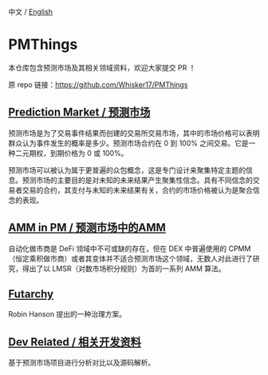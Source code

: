 中文 / [English](./README.md)

# PMThings

本仓库包含预测市场及其相关领域资料，欢迎大家提交 PR ！

原 repo 链接：https://github.com/Whisker17/PMThings

## [Prediction Market / 预测市场](https://github.com/Whisker17/PMThings/blob/main/pm/README.md)

预测市场是为了交易事件结果而创建的交易所交易市场，其中的市场价格可以表明群众认为事件发生的概率是多少。预测市场合约在 0 到 100% 之间交易。它是一种二元期权，到期价格为 0 或 100%。

预测市场可以被认为属于更普遍的众包概念，这是专门设计来聚集特定主题的信息。预测市场的主要目的是对未知的未来结果产生聚集性信念。具有不同信念的交易者交易的合约，其支付与未知的未来结果有关，合约的市场价格被认为是聚合信念的表现。

## [AMM in PM / 预测市场中的AMM](https://github.com/Whisker17/PMThings/blob/main/amm/README.md)

自动化做市商是 DeFi 领域中不可或缺的存在，但在 DEX 中普遍使用的 CPMM （恒定乘积做市商）或者其变体并不适合预测市场这个领域，无数人对此进行了研究，得出了以 LMSR（对数市场积分规则）为首的一系列 AMM 算法。

## [Futarchy](https://github.com/Whisker17/PMThings/blob/main/futarchy/README.md) 

Robin Hanson 提出的一种治理方案。

## [Dev Related / 相关开发资料]((https://github.com/Whisker17/PMThings/blob/main/dev/README.md))

基于预测市场项目进行分析对比以及源码解析。



